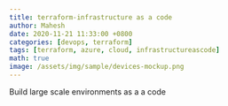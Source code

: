 ```yaml
---
title: terraform-infrastructure as a code
author: Mahesh
date: 2020-11-21 11:33:00 +0800
categories: [devops, terraform]
tags: [terraform, azure, cloud, infrastructureascode]
math: true
image: /assets/img/sample/devices-mockup.png
---
```


Build large scale environments as a a code
